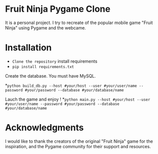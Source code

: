 # Fruit Ninja Pygame Clone

It is a personal project. I try to recreate of the popular mobile game "Fruit Ninja" using Pygame and the webcame.

# Installation
* `Clone the repository`
install requirements
* `pip install requirements.txt`

Create the database. You must have MySQL.

*`python build_db.py --host #your/host --user #your/user/name --password #your/password --database #your/database/name`

Lauch the game and enjoy !
*`python main.py --host #your/host --user #your/user/name --password #your/password --database #your/database/name`


# Acknowledgments
I would like to thank the creators of the original "Fruit Ninja" game for the inspiration, and the Pygame community for their support and resources.




